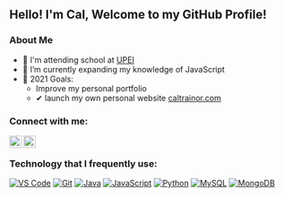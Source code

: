 ## Hello! I'm Cal, Welcome to my GitHub Profile!

### About Me
- 🏫 I'm attending school at [UPEI][upei]
- 🌱 I’m currently expanding my knowledge of JavaScript
- 📝 2021 Goals: 
  - Improve my personal portfolio
  - ✔ launch my own personal website [caltrainor.com](https://caltrainor.com/)

### Connect with me:
[<img align="left" alt="Ctrain#6679 | Discord" width="22px" src="https://cdn.jsdelivr.net/npm/simple-icons@v3/icons/discord.svg" />][discord]
[<img align="left" alt="_Ctrain37 | Twitter" width="22px" src="https://cdn.jsdelivr.net/npm/simple-icons@v3/icons/twitter.svg" />][twitter]

<br />

### Technology that I frequently use:

[![VS Code](https://img.shields.io/badge/IDE-VSCode-%23007ACC?style=flat-square&logo=Visual-studio-code)](https://code.visualstudio.com/)
[![Git](https://img.shields.io/badge/-Git-%23F05032?style=flat-square&logo=git&logoColor=%23ffffff)](https://git-scm.com/)
[![Java](https://img.shields.io/badge/-Java-ce0000?logo=Java&style=flat-square)](https://www.java.com/en/)
[![JavaScript](https://img.shields.io/badge/-JavaScript-%23F7DF1C?style=flat-square&logo=javascript&logoColor=000000&labelColor=%23F7DF1C&color=%23FFCE5A)](https://www.javascript.com/)
[![Python](https://img.shields.io/badge/-Python-ffdf76?logo=Python&style=flat-square)](https://www.python.org/)
[![MySQL](https://img.shields.io/badge/-MySQL-4479A1?style=flat-square&logo=MySQL&logoColor=ffffff)](https://www.mysql.com/)
[![MongoDB](https://img.shields.io/badge/-MongoDB-47A248?style=flat-square&logo=MongoDB&logoColor=ffffff)](https://www.mongodb.com/)





[twitter]: https://twitter.com/CalTrainor
[discord]: https://discordapp.com/users/327627829221261312/
[upei]: https://www.upei.ca/
[vscode]: https://code.visualstudio.com/
